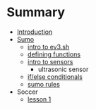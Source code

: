 # Summary

* [Introduction](README.md)
* [Sumo](sumo.md)
   * [intro to ev3.sh](sumo_lesson_1.md)
   * [defining functions](lesson_2.md)
   * [intro to sensors](lesson_4.md)
       * ultrasonic sensor
   * [if/else conditionals](lesson_3.md)
   * [sumo rules](sumo_rules.md)
* Soccer
   * [lesson 1](lesson_1.md)

